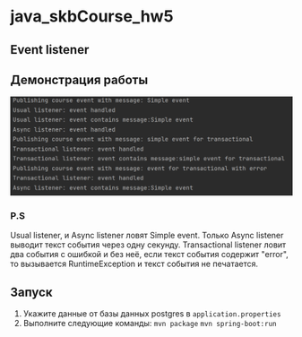 # java_skbCourse_hw5
## Event listener
## Демонстрация работы

![](md_images/run.png)
### P.S
Usual listener, и Async listener ловят Simple event. Только Async listener выводит текст события через одну секунду. Transactional listener ловит два события с ошибкой и без неё, если текст события содержит "error", то вызывается RuntimeException и текст события не печатается.


## Запуск
1. Укажите данные от базы данных postgres в `application.properties`
2. Выполните следующие команды:
`mvn package`
`mvn spring-boot:run`
